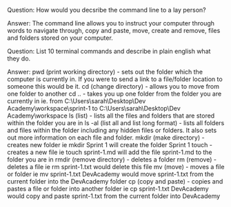 Question: How would you decsribe the command line to a lay person?

Answer: The command line allows you to instruct your computer through words to navigate through, copy and paste, move, create and remove, files and folders stored on your computer.

Question: List 10 terminal commands and describe in plain english what they do.

Answer:
pwd (print working directory) - sets out the folder which the computer is currently in.  If you were to send a link to a file/folder location to someone this would be it. 
cd (change directory) - allows you to move from one folder to another 
cd .. - takes you up one folder from the folder you are currently in ie. from C:\Users\sarah\Desktop\Dev Academy\workspace\sprint-1 to C:\Users\sarah\Desktop\Dev Academy\workspace
ls (list) - lists all the files and folders that are stored within the folder you are in
ls -al (list all and list long format) - lists all folders and files within the folder including any hidden files or folders.  It also sets out more information on each file and folder.
mkdir (make directory) - creates new folder ie mkdir Sprint 1 will create the folder Sprint 1
touch - creates a new file ie touch sprint-1.md will add the file sprint-1.md to the folder you are in
rmdir (remove directory) - deletes a folder
rm (remove) - deletes a file ie rm sprint-1.txt would delete this file
mv (move) - moves a file or folder ie mv sprint-1.txt DevAcademy would move sprint-1.txt from the current folder into the DevAcademy folder
cp (copy and paste) - copies and pastes a file or folder into another folder ie cp sprint-1.txt DevAcademy would copy and paste sprint-1.txt from the current folder into DevAcademy
